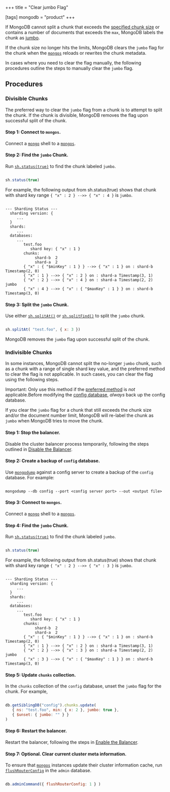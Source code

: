 +++
title = "Clear jumbo Flag"

[tags]
mongodb = "product"
+++

If MongoDB cannot split a chunk that exceeds the [specified chunk
size](#sharding-chunk-size) or contains a number of documents that
exceeds the ``max``, MongoDB labels the chunk as [jumbo](#jumbo-chunks).

If the chunk size no longer hits the limits, MongoDB clears the
``jumbo`` flag for the chunk when the [``mongos``](#bin.mongos) reloads or
rewrites the chunk metadata.

In cases where you need to clear the flag manually, the following
procedures outline the steps to manually clear the ``jumbo`` flag.


## Procedures


### Divisible Chunks

The preferred way to clear the ``jumbo`` flag from a chunk is to
attempt to split the chunk. If the chunk is divisible, MongoDB removes
the flag upon successful split of the chunk.


#### Step 1: Connect to ``mongos``.

Connect a [``mongo``](#bin.mongo) shell to a [``mongos``](#bin.mongos).


#### Step 2: Find the ``jumbo`` Chunk.

Run [``sh.status(true)``](#sh.status) to find the chunk labeled
``jumbo``.

```javascript

sh.status(true)

```

For example, the following output from sh.status(true) shows that
chunk with shard key range ``{ "x" : 2 } -->> { "x" : 4 }`` is
``jumbo``.

```none

--- Sharding Status ---
  sharding version: {
     ...
  }
  shards:
     ...
  databases:
     ...
        test.foo
           shard key: { "x" : 1 }
        chunks:
             shard-b  2
             shard-a  2
        { "x" : { "$minKey" : 1 } } -->> { "x" : 1 } on : shard-b Timestamp(2, 0)
        { "x" : 1 } -->> { "x" : 2 } on : shard-a Timestamp(3, 1)
        { "x" : 2 } -->> { "x" : 4 } on : shard-a Timestamp(2, 2) jumbo
        { "x" : 4 } -->> { "x" : { "$maxKey" : 1 } } on : shard-b Timestamp(3, 0)

```


#### Step 3: Split the ``jumbo`` Chunk.

Use either [``sh.splitAt()``](#sh.splitAt) or [``sh.splitFind()``](#sh.splitFind) to
split the ``jumbo`` chunk.

```javascript

sh.splitAt( "test.foo", { x: 3 })

```

MongoDB removes the ``jumbo`` flag upon successful split of the
chunk.


### Indivisible Chunks

In some instances, MongoDB cannot split the no-longer ``jumbo`` chunk,
such as a chunk with a range of single shard key value, and the
preferred method to clear the flag is not applicable. In such cases,
you can clear the flag using the following steps.

Important: Only use this method if the [preferred method](#preferred-method-clear-jumbo) is *not* applicable.Before modifying the [config database](#), *always* back up the config database. 

If you clear the ``jumbo`` flag for a chunk that still exceeds the
chunk size and/or the document number limit, MongoDB will re-label the
chunk as ``jumbo`` when MongoDB tries to move the chunk.


#### Step 1: Stop the balancer.

Disable the cluster balancer process temporarily, following the steps
outlined in [Disable the Balancer](#sharding-balancing-disable-temporarily).


#### Step 2: Create a backup of ``config`` database.

Use [``mongodump``](#bin.mongodump) against a config server to create a backup
of the ``config`` database. For example:

```none

mongodump --db config --port <config server port> --out <output file>

```


#### Step 3: Connect to ``mongos``.

Connect a [``mongo``](#bin.mongo) shell to a [``mongos``](#bin.mongos).


#### Step 4: Find the ``jumbo`` Chunk.

Run [``sh.status(true)``](#sh.status) to find the chunk labeled
``jumbo``.

```javascript

sh.status(true)

```

For example, the following output from sh.status(true) shows that
chunk with shard key range ``{ "x" : 2 } -->> { "x" : 3 }`` is
``jumbo``.

```none

--- Sharding Status ---
  sharding version: {
     ...
  }
  shards:
     ...
  databases:
     ...
        test.foo
           shard key: { "x" : 1 }
        chunks:
             shard-b  2
             shard-a  2
        { "x" : { "$minKey" : 1 } } -->> { "x" : 1 } on : shard-b Timestamp(2, 0)
        { "x" : 1 } -->> { "x" : 2 } on : shard-a Timestamp(3, 1)
        { "x" : 2 } -->> { "x" : 3 } on : shard-a Timestamp(2, 2) jumbo
        { "x" : 3 } -->> { "x" : { "$maxKey" : 1 } } on : shard-b Timestamp(3, 0)

```


#### Step 5: Update ``chunks`` collection.

In the ``chunks`` collection of the ``config`` database, unset the
``jumbo`` flag for the chunk. For example,

```javascript

db.getSiblingDB("config").chunks.update(
   { ns: "test.foo", min: { x: 2 }, jumbo: true },
   { $unset: { jumbo: "" } }
)

```


#### Step 6: Restart the balancer.

Restart the balancer, following the steps in
[Enable the Balancer](#sharding-balancing-enable).


#### Step 7: Optional. Clear current cluster meta information.

To ensure that [``mongos``](#bin.mongos) instances update their cluster
information cache, run [``flushRouterConfig``](#dbcmd.flushRouterConfig) in the
``admin`` database.

```javascript

db.adminCommand({ flushRouterConfig: 1 } )

```
